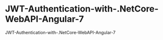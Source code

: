 # JWT-Authentication-with-.NetCore-WebAPI-Angular-7
 JWT-Authentication-with-.NetCore-WebAPI-Angular-7
